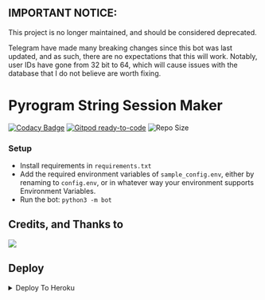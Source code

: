 ## IMPORTANT NOTICE:

This project is no longer maintained, and should be considered deprecated. 

Telegram have made many breaking changes since this bot was last updated, and as such, there are no expectations that
this will work. Notably, user IDs have gone from 32 bit to 64, which will cause issues with the database that I do not believe are worth fixing.



# Pyrogram String Session Maker

[![Codacy Badge](https://app.codacy.com/project/badge/Grade/01a4ef83e3a64a92b24d855aaed05c3a)](https://www.codacy.com/gh/SpEcHIDe/SessionMakerBot/dashboard?utm_source=github.com&amp;utm_medium=referral&amp;utm_content=SpEcHIDe/SessionMakerBot&amp;utm_campaign=Badge_Grade) [![Gitpod ready-to-code](https://img.shields.io/badge/Gitpod-ready--to--code-blue?logo=gitpod)](https://gitpod.io/#https://github.com/SpEcHIDe/SessionMakerBot) ![Repo Size](https://img.shields.io/github/repo-size/SpEcHIDe/SessionMakerBot)


### Setup
-  Install requirements in `requirements.txt`
-  Add the required environment variables of `sample_config.env`, either by renaming to `config.env`, or in whatever way your environment supports Environment Variables.
-  Run the bot: `python3 -m bot`






## Credits, and Thanks to

<a href="https://t.me/KUSHALHK"><img src="https://img.shields.io/badge/Telegram-MR%20BOT%20DEVELOPER-blue.svg?logo=telegram"></a>

## Deploy
<details><summary>Deploy To Heroku</summary>
<p>
<br>
<a href="https://heroku.com/deploy?template=https://github.com/Mrprovider/Sesson-string">
  <img src="https://www.herokucdn.com/deploy/button.svg" alt="Deploy To Heroku">
